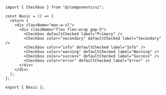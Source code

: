 ﻿```tsx
import { Checkbox } from "@/components/ui";

const Basic = () => {
  return (
    <div className="max-w-xl">
      <div className="flex flex-wrap gap-5">
        <Checkbox defaultChecked label="Primary" />
        <Checkbox color="secondary" defaultChecked label="Secondary" />
        <Checkbox color="info" defaultChecked label="Info" />
        <Checkbox color="warning" defaultChecked label="Warning" />
        <Checkbox color="success" defaultChecked label="Success" />
        <Checkbox color="error" defaultChecked label="Error" />
      </div>
    </div>
  );
};

export { Basic };

```
